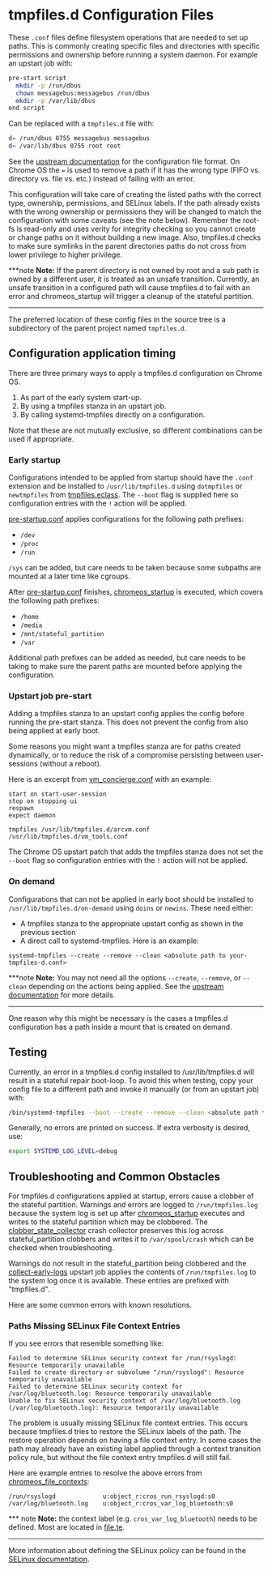 # tmpfiles.d Configuration Files

These `.conf` files define filesystem operations that are needed to set up
paths. This is commonly creating specific files and directories with specific
permissions and ownership before running a system daemon. For example an
upstart job with:

```bash
pre-start script
  mkdir -p /run/dbus
  chown messagebus:messagebus /run/dbus
  mkdir -p /var/lib/dbus
end script
```

Can be replaced with a `tmpfiles.d` file with:

```bash
d= /run/dbus 0755 messagebus messagebus
d= /var/lib/dbus 0755 root root
```
See the [upstream documentation] for the configuration file format. On Chrome OS
the `=` is used to remove a path if it has the wrong type (FIFO vs.
directory vs. file vs. etc.) instead of failing with an error.

This configuration will take care of creating the listed paths with the correct
type, ownership, permissions, and SELinux labels. If the path already exists
with the wrong ownership or permissions they will be changed to match the
configuration with some caveats (see the note below). Remember the root-fs is
read-only and uses verity for integrity checking so you cannot create or change
paths on it without building a new image. Also, tmpfiles.d checks to make sure
symlinks in the parent directories paths do not cross from lower privilege to
higher privilege.

***note
**Note:**
If the parent directory is not owned by root and a sub path is owned
by a different user, it is treated as an unsafe transition. Currently, an unsafe
transition in a configured path will cause tmpfiles.d to fail with an error and
chromeos_startup will trigger a cleanup of the stateful partition.
***

The preferred location of these config files in the source tree is a
subdirectory of the parent project named `tmpfiles.d`.

## Configuration application timing

There are three primary ways to apply a tmpfiles.d configuration on Chrome OS.
1. As part of the early system start-up.
2. By using a tmpfiles stanza in an upstart job.
3. By calling systemd-tmpfiles directly on a configuration.

Note that these are not mutually exclusive, so different combinations can be
used if appropriate.

### Early startup

Configurations intended to be applied from startup should have the `.conf`
extension and be installed to `/usr/lib/tmpfiles.d` using `dotmpfiles` or
`newtmpfiles` from [tmpfiles.eclass]. The `--boot` flag is supplied here so
configuration entries with the `!` action will be applied.

[pre-startup.conf] applies configurations for the following path prefixes:

* `/dev`
* `/proc`
* `/run`

`/sys` can be added, but care needs to be taken because some subpaths are
mounted at a later time like cgroups.

After [pre-startup.conf] finishes, [chromeos_startup] is executed, which covers
the following path prefixes:

* `/home`
* `/media`
* `/mnt/stateful_partition`
* `/var`

Additional path prefixes can be added as needed, but care needs to be taking to
make sure the parent paths are mounted before applying the configuration.

### Upstart job pre-start

Adding a tmpfiles stanza to an upstart config applies the config before running
the pre-start stanza. This does not prevent the config from also being applied
at early boot.

Some reasons you might want a tmpfiles stanza are for paths created dynamically,
or to reduce the risk of a compromise persisting between user-sessions (without
a reboot).

Here is an excerpt from [vm_concierge.conf] with an example:

```
start on start-user-session
stop on stopping ui
respawn
expect daemon

tmpfiles /usr/lib/tmpfiles.d/arcvm.conf /usr/lib/tmpfiles.d/vm_tools.conf
```

The Chrome OS upstart patch that adds the tmpfiles stanza does not set the
`--boot` flag so configuration entries with the `!` action will not be applied.

### On demand

Configurations that can not be applied in early boot should be installed to
`/usr/lib/tmpfiles.d/on-demand` using `doins` or `newins`. These need either:
* A tmpfiles stanza to the appropriate upstart config as shown in the previous
section
* A direct call to systemd-tmpfiles. Here is an example:

```
systemd-tmpfiles --create --remove --clean <absolute path to your-tmpfiles-d.conf>
```

***note
**Note:**
You may not need all the options `--create`, `--remove`, or `--clean` depending
on the actions being applied. See the [upstream documentation] for more details.
***

One reason why this might be necessary is the cases a tmpfiles.d configuration
has a path inside a mount that is created on demand.

## Testing

Currently, an error in a tmpfiles.d config installed to /usr/lib/tmpfiles.d will
result in a stateful repair boot-loop. To avoid this when testing, copy your
config file to a different path and invoke it manually (or from an upstart job)
with:

```sh
/bin/systemd-tmpfiles --boot --create --remove --clean <absolute path to your-tmpfiles-d.conf>
```

Generally, no errors are printed on success. If extra verbosity is desired, use:

```sh
export SYSTEMD_LOG_LEVEL=debug
```

## Troubleshooting and Common Obstacles

For tmpfiles.d configurations applied at startup, errors cause a clobber of
the stateful partition. Warnings and errors are logged to `/run/tmpfiles.log`
because the system log is set up after [chromeos_startup] executes and writes to
the stateful partition which may be clobbered. The [clobber_state_collector]
crash collector preserves this log across stateful_partition clobbers and writes
it to `/var/spool/crash` which can be checked when troubleshooting.

Warnings do not result in the stateful_partition being clobbered and the
[collect-early-logs] upstart job applies the contents of `/run/tmpfiles.log` to
the system log once it is available. These entries are prefixed with
"tmpfiles.d".

Here are some common errors with known resolutions.

### Paths Missing SELinux File Context Entries

If you see errors that resemble something like:

```
Failed to determine SELinux security context for /run/rsyslogd: Resource temporarily unavailable
Failed to create directory or subvolume "/run/rsyslogd": Resource temporarily unavailable
Failed to determine SELinux security context for /var/log/bluetooth.log: Resource temporarily unavailable
Unable to fix SELinux security context of /var/log/bluetooth.log (/var/log/bluetooth.log): Resource temporarily unavailable
```

The problem is usually missing SELinux file context entries. This occurs because
tmpfiles.d tries to restore the SELinux labels of the path. The restore
operation depends on having a file context entry. In some cases the path may
already have an existing label applied through a context transition policy rule,
but without the file context entry tmpfiles.d will still fail.

Here are example entries to resolve the above errors from
[chromeos_file_contexts]:

```
/run/rsyslogd             u:object_r:cros_run_rsyslogd:s0
/var/log/bluetooth.log    u:object_r:cros_var_log_bluetooth:s0
```

*** note
**Note:** the context label (e.g. `cros_var_log_bluetooth`) needs to be defined.
Most are located in [file.te].
***

More information about defining the SELinux policy can be found in the
[SELinux documentation].

[chromeos_file_contexts]: /sepolicy/file_contexts/chromeos_file_contexts
[chromeos_startup]: /init/chromeos_startup
[clobber_state_collector]:  /crash-reporter/clobber_state_collector.cc
[collect-early-logs]: /init/upstart/collect-early-logs.conf
[file.te]: /sepolicy/policy/base/file.te
[pre-startup.conf]: /init/upstart/pre-startup.conf
[SELinux documentation]: https://chromium.googlesource.com/chromiumos/docs/+/HEAD/security/selinux.md
[tmpfiles.eclass]: https://chromium.googlesource.com/chromiumos/overlays/portage-stable/+/HEAD/eclass/tmpfiles.eclass
[upstream documentation]: https://www.freedesktop.org/software/systemd/man/tmpfiles.d.html
[vm_concierge.conf]: /vm_tools/init/vm_concierge.conf
